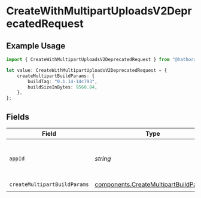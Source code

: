 # CreateWithMultipartUploadsV2DeprecatedRequest

## Example Usage

```typescript
import { CreateWithMultipartUploadsV2DeprecatedRequest } from "@hathora/cloud-sdk-typescript/models/operations";

let value: CreateWithMultipartUploadsV2DeprecatedRequest = {
    createMultipartBuildParams: {
        buildTag: "0.1.14-14c793",
        buildSizeInBytes: 9560.84,
    },
};
```

## Fields

| Field                                                                                          | Type                                                                                           | Required                                                                                       | Description                                                                                    | Example                                                                                        |
| ---------------------------------------------------------------------------------------------- | ---------------------------------------------------------------------------------------------- | ---------------------------------------------------------------------------------------------- | ---------------------------------------------------------------------------------------------- | ---------------------------------------------------------------------------------------------- |
| `appId`                                                                                        | *string*                                                                                       | :heavy_minus_sign:                                                                             | N/A                                                                                            | app-af469a92-5b45-4565-b3c4-b79878de67d2                                                       |
| `createMultipartBuildParams`                                                                   | [components.CreateMultipartBuildParams](../../models/components/createmultipartbuildparams.md) | :heavy_check_mark:                                                                             | N/A                                                                                            |                                                                                                |